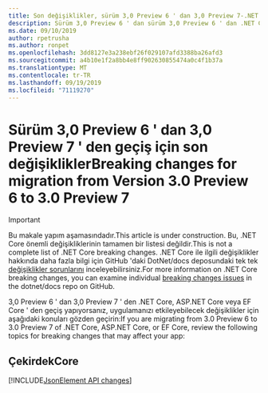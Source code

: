 ```yaml
---
title: Son değişiklikler, sürüm 3,0 Preview 6 ' dan 3,0 Preview 7-.NET Core
description: Sürüm 3,0 Preview 6 ' dan sürüm 3,0 Preview 6 ' dan .NET Core, ASP.NET Core ve EF Core arasındaki son değişiklikleri listeler.
ms.date: 09/10/2019
author: rpetrusha
ms.author: ronpet
ms.openlocfilehash: 3dd8127e3a238ebf26f029107afd3388ba26afd3
ms.sourcegitcommit: a4b10e1f2a8bb4e8ff902630855474a0c4f1b37a
ms.translationtype: MT
ms.contentlocale: tr-TR
ms.lasthandoff: 09/19/2019
ms.locfileid: "71119270"
---
```

# <a name="breaking-changes-for-migration-from-version-30-preview-6-to-30-preview-7"></a><span data-ttu-id="93890-103">Sürüm 3,0 Preview 6 ' dan 3,0 Preview 7 ' den geçiş için son değişiklikler</span><span class="sxs-lookup"><span data-stu-id="93890-103">Breaking changes for migration from Version 3.0 Preview 6 to 3.0 Preview 7</span></span>

> [!IMPORTANT]
> <span data-ttu-id="93890-104">Bu makale yapım aşamasındadır.</span><span class="sxs-lookup"><span data-stu-id="93890-104">This article is under construction.</span></span> <span data-ttu-id="93890-105">Bu, .NET Core önemli değişikliklerinin tamamen bir listesi değildir.</span><span class="sxs-lookup"><span data-stu-id="93890-105">This is not a complete list of .NET Core breaking changes.</span></span> <span data-ttu-id="93890-106">.NET Core ile ilgili değişiklikler hakkında daha fazla bilgi için GitHub 'daki DotNet/docs deposundaki tek tek [değişiklikler sorunlarını](https://github.com/dotnet/docs/issues?q=is%3Aissue+is%3Aopen+label%3Abreaking-change) inceleyebilirsiniz.</span><span class="sxs-lookup"><span data-stu-id="93890-106">For more information on .NET Core breaking changes, you can examine individual [breaking changes issues](https://github.com/dotnet/docs/issues?q=is%3Aissue+is%3Aopen+label%3Abreaking-change) in the dotnet/docs repo on GitHub.</span></span> 

<span data-ttu-id="93890-107">3,0 Preview 6 ' dan 3,0 Preview 7 ' den .NET Core, ASP.NET Core veya EF Core ' den geçiş yapıyorsanız, uygulamanızı etkileyebilecek değişiklikler için aşağıdaki konuları gözden geçirin:</span><span class="sxs-lookup"><span data-stu-id="93890-107">If you are migrating from 3.0 Preview 6 to 3.0 Preview 7 of .NET Core, ASP.NET Core, or EF Core, review the following topics for breaking changes that may affect your app:</span></span>

## <a name="core"></a><span data-ttu-id="93890-108">Çekirdek</span><span class="sxs-lookup"><span data-stu-id="93890-108">Core</span></span>

[!INCLUDE[JsonElement API changes](~/includes/core-changes/corefx/jsonelement-api-changes.md)]


